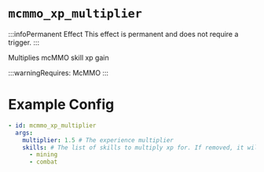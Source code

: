 # `mcmmo_xp_multiplier`
:::infoPermanent Effect
This effect is permanent and does not require a trigger.
:::

Multiplies mcMMO skill xp gain

:::warningRequires:
McMMO
:::

# Example Config
```yaml
- id: mcmmo_xp_multiplier
  args:
    multiplier: 1.5 # The experience multiplier
    skills: # The list of skills to multiply xp for. If removed, it will multiply all skills.
      - mining
      - combat 
```
